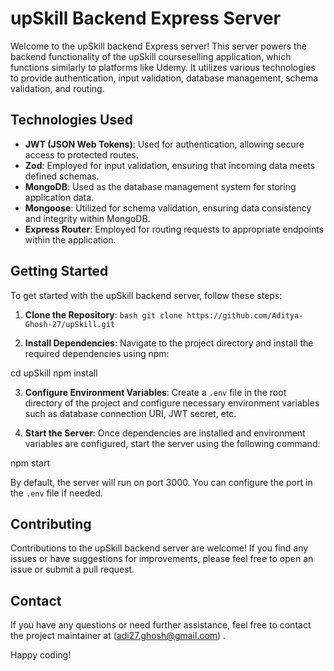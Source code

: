 # upSkill Backend Express Server

Welcome to the upSkill backend Express server! This server powers the backend functionality of the upSkill courseselling application, which functions similarly to platforms like Udemy. It utilizes various technologies to provide authentication, input validation, database management, schema validation, and routing.

## Technologies Used

- **JWT (JSON Web Tokens)**: Used for authentication, allowing secure access to protected routes.
- **Zod**: Employed for input validation, ensuring that incoming data meets defined schemas.
- **MongoDB**: Used as the database management system for storing application data.
- **Mongoose**: Utilized for schema validation, ensuring data consistency and integrity within MongoDB.
- **Express Router**: Employed for routing requests to appropriate endpoints within the application.

## Getting Started

To get started with the upSkill backend server, follow these steps:

1. **Clone the Repository**: ```bash git clone https://github.com/Aditya-Ghosh-27/upSkill.git``` 

2. **Install Dependencies**: Navigate to the project directory and install the required dependencies using npm:

cd upSkill
npm install

3. **Configure Environment Variables**: Create a `.env` file in the root directory of the project and configure necessary environment variables such as database connection URI, JWT secret, etc.

4. **Start the Server**: Once dependencies are installed and environment variables are configured, start the server using the following command:

npm start


By default, the server will run on port 3000. You can configure the port in the `.env` file if needed.

## Contributing

Contributions to the upSkill backend server are welcome! If you find any issues or have suggestions for improvements, please feel free to open an issue or submit a pull request.

## Contact

If you have any questions or need further assistance, feel free to contact the project maintainer at (adi27.ghosh@gmail.com) .

Happy coding!


